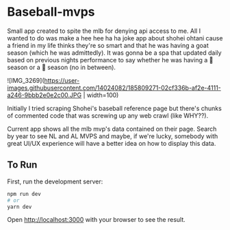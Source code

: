 # Baseball-mvps

Small app created to spite the mlb for denying api access to me. All I wanted to do was make a hee hee ha ha joke app about shohei ohtani cause a friend in my life thinks they're so smart and that he was having a goat season (which he was admittedly). It was gonna be a spa that updated daily based on previous nights performance to say whether he was having a 🐐 season or a 💩 season (no in between).

![IMG_3269](https://user-images.githubusercontent.com/14024082/185809271-02cf336b-af2e-4111-a246-9bbb2e0e2c00.JPG | width=100)

Initially I tried scraping Shohei's baseball reference page but there's chunks of commented code that was screwing up any web crawl (like WHY??).

Current app shows all the mlb mvp's data contained on their page. Search by year to see NL and AL MVPS and maybe, if we're lucky, somebody with great UI/UX experience will have a better idea on how to display this data.

## To Run

First, run the development server:

```bash
npm run dev
# or
yarn dev
```

Open [http://localhost:3000](http://localhost:3000) with your browser to see the result.
